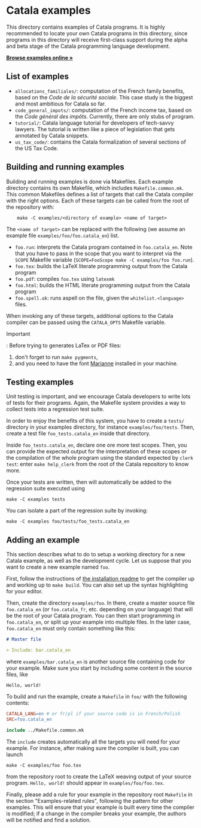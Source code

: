 # Catala examples

This directory contains examples of Catala programs. It is highly recommended
to locate your own Catala programs in this directory, since programs in this
directory will receive first-class support during the alpha and beta stage
of the Catala programming language development.

<strong>[Browse examples online »](https://catala-lang.org/en/examples)</strong>

## List of examples

- `allocations_familiales/`: computation of the French family benefits, based
  on the _Code de la sécurité sociale_. This case study is the biggest and
  most ambitious for Catala so far.
- `code_general_impots/`: computation of the French income tax, based on the
  _Code général des impôts_. Currently, there are only stubs of program.
- `tutorial/`: Catala language tutorial for developers of tech-savvy lawyers.
  The tutorial is written like a piece of legislation that gets annotated by
  Catala snippets.
- `us_tax_code/`: contains the Catala formalization of several sections of the
  US Tax Code.

## Building and running examples

Building and running examples is done via Makefiles. Each example directory
contains its own Makefile, which includes `Makefile.common.mk`. This common
Makefiles defines a list of targets that call the Catala compiler with the
right options. Each of these targets can be called from the root of the
repository with:

        make -C examples/<directory of example> <name of target>

The `<name of target>` can be replaced with the following (we assume an example
file `examples/foo/foo.catala_en`) list.

- `foo.run`: interprets the Catala program contained in `foo.catala_en`. Note
  that you have to pass in the scope that you want to interpret via the `SCOPE`
  Makefile variable (`SCOPE=FooScope make -C examples/foo foo.run`).
- `foo.tex`: builds the LaTeX literate programming output from the Catala program
- `foo.pdf`: compiles `foo.tex` using `latexmk`
- `foo.html`: builds the HTML literate programming output from the Catala program
- `foo.spell.ok`: runs aspell on the file, given the `whitelist.<language>` files.

When invoking any of these targets, additional options to the Catala compiler
can be passed using the `CATALA_OPTS` Makefile variable.

 Important

 : Before trying to generates LaTex or PDF files:
   1. don't forget to run `make pygments`,
   2. and you need to have the font
      [Marianne](https://gouvfr.atlassian.net/wiki/spaces/DB/pages/223019527/Typographie+-+Typography)
      installed in your machine.

## Testing examples

Unit testing is important, and we encourage Catala developers to write lots
of tests for their programs. Again, the Makefile system provides a way to
collect tests into a regression test suite.

In order to enjoy the benefits of this system, you have to create a `tests/`
directory in your examples directory, for instance `examples/foo/tests`. Then,
create a test file `foo_tests.catala_en` inside that directory.

Inside `foo_tests.catala_en`, declare one ore more test scopes. Then, you can
provide the expected output for the interpretation of these scopes or the
compilation of the whole program using the standard expected by `clerk test`:
enter `make help_clerk` from the root of the Catala repository to know more.

Once your tests are written, then will automatically be added to the regression
suite executed using

    make -C examples tests

You can isolate a part of the regression suite by invoking:

    make -C examples foo/tests/foo_tests.catala_en

## Adding an example

This section describes what to do to setup a working directory for a new Catala
example, as well as the development cycle. Let us suppose that you want to
create a new example named `foo`.

First, follow the instructions of [the installation readme](../INSTALL.md) to
get the compiler up and working up to `make build`. You can also set up the
syntax highlighting for your editor.

Then, create the directory `examples/foo`. In there, create a master source
file `foo.catala_en` (or `foo.catala_fr`, etc. depending on your language)
that will be the root of your Catala program. You can then start programming
in `foo.catala_en`, or split up your example into multiple files. In the later case,
`foo.catala_en` must only contain
something like this:

```markdown
# Master file

> Include: bar.catala_en
```

where `examples/bar.catala_en` is another source file containing code for your
example. Make sure you start by including some content in the source files,
like

```
Hello, world!
```

To build and run the example, create a `Makefile` in `foo/`
with the following contents:

```Makefile
CATALA_LANG=en # or fr/pl if your source code is in French/Polish
SRC=foo.catala_en

include ../Makefile.common.mk
```

The `include` creates automatically all the targets you will need for your example. For instance, after making sure the compiler is built, you can launch

```
make -C examples/foo foo.tex
```

from the repository root to create the LaTeX weaving output of your source
program. `Hello, world!` should appear in `examples/foo/foo.tex`.

Finally, please add a rule for your example in the repository root
`Makefile` in the section "Examples-related rules", following the pattern
for other examples. This will ensure that your example is built every
time the compiler is modified; if a change in the compiler breaks your example,
the authors will be notified and find a solution.
